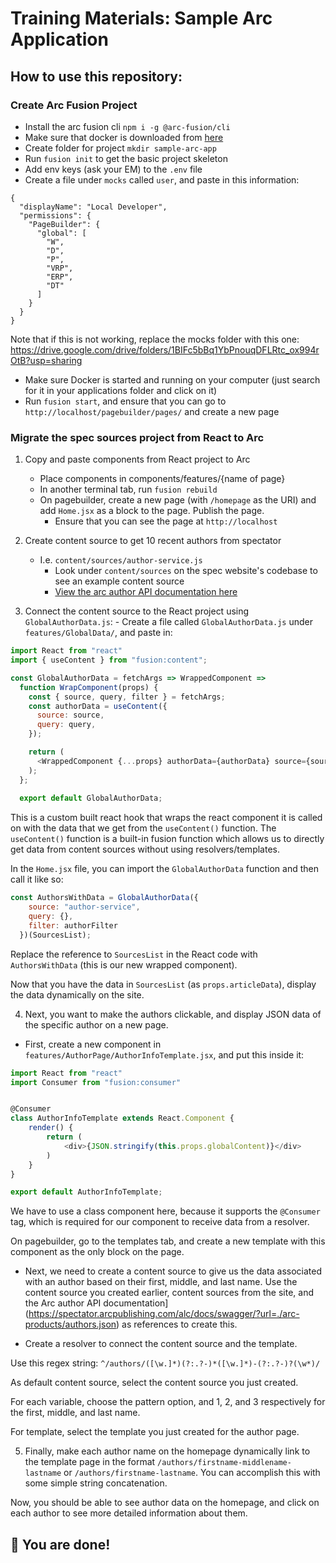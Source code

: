 # Training Materials: Sample Arc Application

## How to use this repository:
### Create Arc Fusion Project
- Install the arc fusion cli `npm i -g @arc-fusion/cli`
- Make sure that docker is downloaded from [here](https://www.docker.com/products/docker-desktop)
- Create folder for project `mkdir sample-arc-app`
- Run `fusion init` to get the basic project skeleton
- Add env keys (ask your EM) to the `.env` file
- Create a file under `mocks` called `user`, and paste in this information:
```
{
  "displayName": "Local Developer",
  "permissions": {
    "PageBuilder": {
      "global": [
        "W",
        "D",
        "P",
        "VRP",
        "ERP",
        "DT"
      ]
    }
  }
}
```
Note that if this is not working, replace the mocks folder with this one: https://drive.google.com/drive/folders/1BIFc5bBq1YbPnouqDFLRtc_ox994rOtB?usp=sharing
- Make sure Docker is started and running on your computer (just search for it in your applications folder and click on it)
- Run `fusion start`, and ensure that you can go to `http://localhost/pagebuilder/pages/` and create a new page

### Migrate the spec sources project from React to Arc
1. Copy and paste components from React project to Arc
	- Place components in components/features/{name of page}
	- In another terminal tab, run `fusion rebuild`
	- On pagebuilder, create a new page (with `/homepage` as the URI) and add `Home.jsx` as a block to the page. Publish the page.
        - Ensure that you can see the page at `http://localhost`

2. Create content source to get 10 recent authors from spectator
	- I.e. `content/sources/author-service.js`
        - Look under `content/sources` on the spec website's codebase to see an example content source
        - [View the arc author API documentation here](https://spectator.arcpublishing.com/alc/docs/swagger/?url=./arc-products/authors.json)

3. Connect the content source to the React project using `GlobalAuthorData.js`:
        - Create a file called `GlobalAuthorData.js` under `features/GlobalData/`, and paste in:
```js
import React from "react"
import { useContent } from "fusion:content";

const GlobalAuthorData = fetchArgs => WrappedComponent =>
  function WrapComponent(props) {
    const { source, query, filter } = fetchArgs;
    const authorData = useContent({
      source: source,
      query: query,
    });

    return (
      <WrappedComponent {...props} authorData={authorData} source={source} />
    );
  };
  
  export default GlobalAuthorData;
```

This is a custom built react hook that wraps the react component it is called on with the data that we get from the `useContent()` function. The `useContent()` function is a built-in fusion function which allows us to directly get data from content sources without using resolvers/templates.

In the `Home.jsx` file, you can import the `GlobalAuthorData` function and then call it like so:

```js
const AuthorsWithData = GlobalAuthorData({
    source: "author-service",
    query: {},
    filter: authorFilter
  })(SourcesList);
```
Replace the reference to `SourcesList` in the React code with `AuthorsWithData` (this is our new wrapped component).

Now that you have the data in `SourcesList` (as `props.articleData`), display the data dynamically on the site.

4. Next, you want to make the authors clickable, and display JSON data of the specific author on a new page.
- First, create a new component in `features/AuthorPage/AuthorInfoTemplate.jsx`, and put this inside it:
```js
import React from "react"
import Consumer from "fusion:consumer"


@Consumer
class AuthorInfoTemplate extends React.Component {
	render() {
		return (
			<div>{JSON.stringify(this.props.globalContent)}</div>
		)
	}
}

export default AuthorInfoTemplate;
```

We have to use a class component here, because it supports the `@Consumer` tag, which is required for our component to receive data from a resolver.

On pagebuilder, go to the templates tab, and create a new template with this component as the only block on the page.

- Next, we need to create a content source to give us the data associated with an author based on their first, middle, and last name. Use the content source you created earlier, content sources from the site, and the Arc author API documentation](https://spectator.arcpublishing.com/alc/docs/swagger/?url=./arc-products/authors.json) as references to create this.

- Create a resolver to connect the content source and the template. 

Use this regex string: `^/authors/([\w.]*)(?:.?-)*([\w.]*)-(?:.?-)?(\w*)/`

As default content source, select the content source you just created.

For each variable, choose the pattern option, and 1, 2, and 3 respectively for the first, middle, and last name.

For template, select the template you just created for the author page.

5. Finally, make each author name on the homepage dynamically link to the template page in the format `/authors/firstname-middlename-lastname` or `/authors/firstname-lastname`. You can accomplish this with some simple string concatenation.

Now, you should be able to see author data on the homepage, and click on each author to see more detailed information about them.

## 🎉 You are done!

